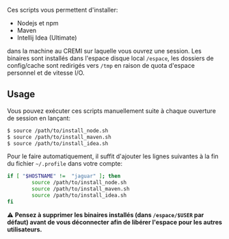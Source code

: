 Ces scripts vous permettent d'installer:

- Nodejs et npm
- Maven
- Intellij Idea (Ultimate)

dans la machine au CREMI sur laquelle vous ouvrez une session. Les binaires sont installés dans l'espace disque local `/espace`, les dossiers de config/cache sont redirigés vers `/tmp` en raison de quota d'espace personnel et de vitesse I/O.

## Usage
Vous pouvez exécuter ces scripts manuellement suite à chaque ouverture de session en lançant:

```bash
$ source /path/to/install_node.sh
$ source /path/to/install_maven.sh
$ source /path/to/install_idea.sh
```
Pour le faire automatiquement, il suffit d'ajouter les lignes suivantes à la fin du fichier `~/.profile` dans votre compte:

```bash
if [ "$HOSTNAME" !=  "jaguar" ]; then
        source /path/to/install_node.sh
        source /path/to/install_maven.sh
        source /path/to/install_idea.sh
fi
```

⚠️ **Pensez à supprimer les binaires installés (dans `/espace/$USER` par défaut) avant de vous déconnecter afin de libérer l'espace pour les autres utilisateurs.**